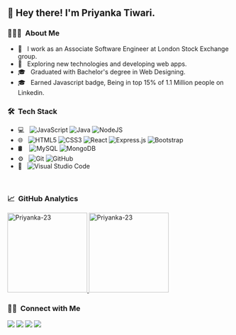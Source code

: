 <h2> 👋 Hey there! I'm Priyanka Tiwari.</h2>

<h3> 👨🏻‍💻 &nbsp;About Me </h3>

- 🔭 &nbsp; I work as an Associate Software Engineer at London Stock Exchange group.
- 🤔 &nbsp; Exploring new technologies and developing web apps.
- 🎓 &nbsp; Graduated with Bachelor's degree in Web Designing.
- 🎓 &nbsp; Earned Javascript badge, Being in top 15% of 1.1 Million people on Linkedin.

<h3> 🛠 &nbsp;Tech Stack</h3>

- 💻 &nbsp;
  <img alt="JavaScript" src="https://img.shields.io/badge/javascript-%23323330.svg?style=for-the-badge&logo=javascript&logoColor=%23F7DF1E"/>
  <img alt="Java" src="https://img.shields.io/badge/java-%23ED8B00.svg?style=for-the-badge&logo=java&logoColor=white"/>
  <img alt="NodeJS" src="https://img.shields.io/badge/node.js-%2343853D.svg?style=for-the-badge&logo=node.js&logoColor=white"/>
- 🌐 &nbsp;
  <img alt="HTML5" src="https://img.shields.io/badge/html5-%23E34F26.svg?style=for-the-badge&logo=html5&logoColor=white"/>
  <img alt="CSS3" src="https://img.shields.io/badge/css3-%231572B6.svg?style=for-the-badge&logo=css3&logoColor=white"/>
  <img alt="React" src="https://img.shields.io/badge/react-%2320232a.svg?style=for-the-badge&logo=react&logoColor=%2361DAFB"/>
  <img alt="Express.js" src="https://img.shields.io/badge/express.js-%23404d59.svg?style=for-the-badge"/>
  <img alt="Bootstrap" src="https://img.shields.io/badge/bootstrap-%23563D7C.svg?style=for-the-badge&logo=bootstrap&logoColor=white"/>
- 🛢 &nbsp;&nbsp;
  <img alt="MySQL" src="https://img.shields.io/badge/mysql-%2300f.svg?style=for-the-badge&logo=mysql&logoColor=white"/>
  <img alt="MongoDB" src ="https://img.shields.io/badge/MongoDB-%234ea94b.svg?style=for-the-badge&logo=mongodb&logoColor=white"/>
- ⚙️ &nbsp;
  <img alt="Git" src="https://img.shields.io/badge/git-%23F05033.svg?style=for-the-badge&logo=git&logoColor=white"/>
  <img alt="GitHub" src="https://img.shields.io/badge/github-%23121011.svg?style=for-the-badge&logo=github&logoColor=white"/>
- 🔧 &nbsp;
  <img alt="Visual Studio Code" src="https://img.shields.io/badge/VisualStudioCode-0078d7.svg?style=for-the-badge&logo=visual-studio-code&logoColor=white"/>

<br/>

<h3> 📈 &nbsp;GitHub Analytics </h3>


<a href="https://github.com/Priyanka-23">
  <img height="180em" src="https://github-readme-stats.vercel.app/api?username=Priyanka-23&show_icons=true&theme=merko&locale=en" alt="Priyanka-23" />
    
  <img height="180em" src="https://github-readme-stats.vercel.app/api/top-langs?username=Priyanka-23&show_icons=true&theme=tokyonight&locale=en&layout=compact" alt="Priyanka-23" />
</a>


<br/>

<h3> 🤝🏻 &nbsp;Connect with Me </h3>

<p align="left">

<a href="mailto:priyankatiwary23@gmail.com"><img src="https://img.shields.io/badge/-priyankatiwary23@gmail.com-D14836?style=flat&logo=Gmail&logoColor=white"/></a>
 <a href="https://www.linkedin.com/in/priyanka-tiwari-bb4468163"><img src="https://img.shields.io/badge/-Priyanka%20Tiwari-0077B5?style=flat&logo=Linkedin&logoColor=white"/></a>
  <a href="https://www.codechef.com/users/pt_23"><img src="https://img.shields.io/badge/Codechef-pt_23-D14836?style=flat&logo=Codechef&logoColor=black"/></a>
  <a href="https://leetcode.com/priyankatiwary23/"><img src="https://img.shields.io/badge/Leetcode-priyankatiwary23-D14836?style=flat&logo=Leetcode&logoColor=yellow"/></a>
</p>
